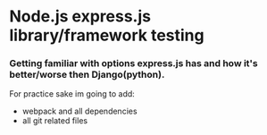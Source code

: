 # Node.js express.js library/framework testing
### Getting familiar with options express.js has and  how it's better/worse then Django(python).

For practice sake im going to add:
* webpack and all dependencies
* all git related files